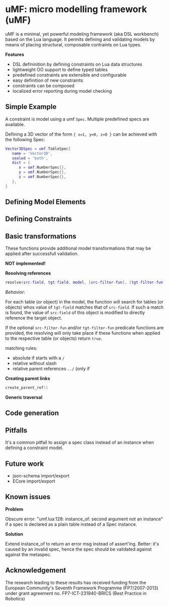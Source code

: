 uMF: micro modelling framework (uMF)
====================================

uMF is a minimal, yet powerful modeling framework (aka DSL workbench)
based on the Lua language. It permits defining and validating models
by means of placing structural, composable contraints on Lua types.

**Features**

- DSL defininition by defining constraints on Lua data structures
- lightweight OO support to define typed tables
- predefined constraints are extensible and configurable
- easy definition of new constraints
- constraints can be composed
- localized error reporting during model checking

Simple Example
--------------

A constraint is model using a umf `Spec`. Multiple predefined specs
are available.

Defining a 3D vector of the form `{ x=1, y=0, z=0 }` can be achieved
with the following Spec:

```Lua
Vector3DSpec = umf.TableSpec{
   name = 'Vector3D',
   sealed = 'both',
   dict = {
	  x = umf.NumberSpec{},
	  y = umf.NumberSpec{},
	  z = umf.NumberSpec{},
   },
}
```


Defining Model Elements
-----------------------


Defining Constraints
--------------------


Basic transformations
---------------------

These functions provide additional model transformations that may be
applied after successfull validation.

**NOT implemented!**


**Resolving references**

```Lua
resolve(src-field, tgt-field, model, [src-filter-fun], [tgt-filter-fun])
```

*Behavior*:

For each table (or object) in the model, the function will search for
tables (or objects) whos value of `tgt-field` matches that of
`src-field`. If such a match is found, the value of `src-field` of
this object is modified to directly reference the target object.

If the optional `src-filter-fun` and/or `tgt-filter-fun` predicate
functions are provided, the resolving will only take place if these
functions when applied to the respective table (or objects) return
`true`.

matching rules:
- absolute if starts with a `/`
- relative without slash
- relative parent references `../` (only if

**Creating parent links**

```Lua
create_parent_ref()
```

**Generic traversal**


Code generation
---------------


Pitfalls
--------

It's a common pitfall to assign a spec class instead of an instance
when defining a constraint model.

Future work
-----------

- json-schema import/export
- ECore import/export

Known issues
-------------

**Problem**

Obscure error: "umf.lua:128: instance_of: second argument not an
instance" if a spec is declared as a plain table instead of a Spec
instance.

**Solution**

Extend instance_of to return an error msg instead of
assert'ing. Better: it's caused by an invalid spec, hence the spec
should be validated against against the metaspec.

Acknowledgement
---------------

The research leading to these results has received funding from the
European Community's Seventh Framework Programme (FP7/2007-2013) under
grant agreement no. FP7-ICT-231940-BRICS (Best Practice in Robotics)
